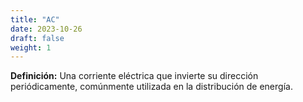 ```yaml
---
title: "AC"
date: 2023-10-26
draft: false
weight: 1
---
```


**Definición:** Una corriente eléctrica que invierte su dirección periódicamente, comúnmente utilizada en la distribución de energía.
